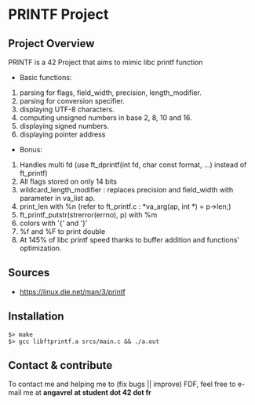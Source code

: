 # PRINTF Project

## Project Overview
PRINTF is a 42 Project that aims to mimic libc printf function

* Basic functions:
1) parsing for flags, field_width, precision, length_modifier.
2) parsing for conversion specifier.
3) displaying UTF-8 characters.
4) computing unsigned numbers in base 2, 8, 10 and 16.
5) displaying signed numbers.
6) displaying pointer address

* Bonus:
1) Handles multi fd (use ft_dprintf(int fd, char const format, ...) instead of ft_printf)
2) All flags stored on only 14 bits
3) wildcard_length_modifier : replaces precision and field_width with parameter in va_list ap.
4) print_len with %n (refer to ft_printf.c : *va_arg(ap, int *) = p->len;)
5) ft_printf_putstr(strerror(errno), p) with %m
6) colors with '{' and '}'
7) %f and %F to print double
8) At 145% of libc printf speed thanks to buffer addition and functions' optimization.

## Sources
* https://linux.die.net/man/3/printf

## Installation
```
$> make
$> gcc libftprintf.a srcs/main.c && ./a.out
```

## Contact & contribute
To contact me and helping me to (fix bugs || improve) FDF, feel free to e-mail me at **angavrel at student dot 42 dot fr**
